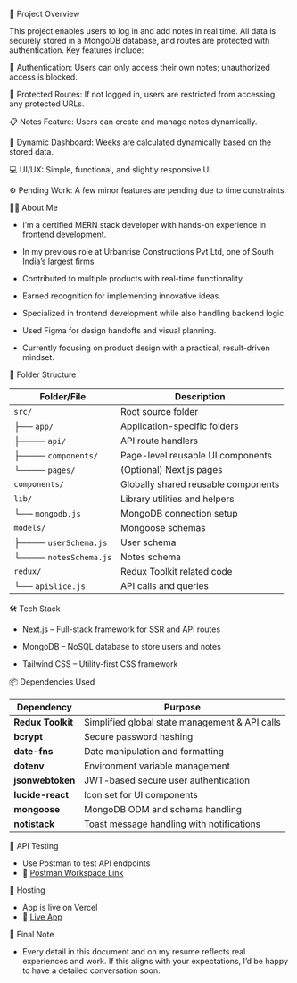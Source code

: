 🔷 Project Overview

This project enables users to log in and add notes in real time. All data is securely stored in a MongoDB database, and routes are protected with authentication. Key features include:

🔐 Authentication: Users can only access their own notes; unauthorized access is blocked.

📂 Protected Routes: If not logged in, users are restricted from accessing any protected URLs.

📋 Notes Feature: Users can create and manage notes dynamically.

📅 Dynamic Dashboard: Weeks are calculated dynamically based on the stored data.

💻 UI/UX: Simple, functional, and slightly responsive UI.

⚙️ Pending Work: A few minor features are pending due to time constraints.



👨‍💻 About Me

- I’m a certified MERN stack developer with hands-on experience in frontend development. 

- In my previous role at Urbanrise Constructions Pvt Ltd, one of South India’s largest firms

- Contributed to multiple products with real-time functionality.

- Earned recognition for implementing innovative ideas.

- Specialized in frontend development while also handling backend logic.

- Used Figma for design handoffs and visual planning.

- Currently focusing on product design with a practical, result-driven mindset.



📁 Folder Structure

| Folder/File            | Description                         |
| ---------------------- | ----------------------------------- |
| `src/`                 | Root source folder                  |
| ├── `app/`             | Application-specific folders        |
| ├──── `api/`           | API route handlers                  |
| ├──── `components/`    | Page-level reusable UI components   |
| └──── `pages/`         | (Optional) Next.js pages            |
| `components/`          | Globally shared reusable components |
| `lib/`                 | Library utilities and helpers       |
| └── `mongodb.js`       | MongoDB connection setup            |
| `models/`              | Mongoose schemas                    |
| ├──── `userSchema.js`  | User schema                         |
| └──── `notesSchema.js` | Notes schema                        |
| `redux/`               | Redux Toolkit related code          |
| └── `apiSlice.js`      | API calls and queries               |




🛠️ Tech Stack

- Next.js – Full-stack framework for SSR and API routes

- MongoDB – NoSQL database to store users and notes

- Tailwind CSS – Utility-first CSS framework



📦 Dependencies Used

| Dependency        | Purpose                                        |
| ----------------- | ---------------------------------------------- |
| **Redux Toolkit** | Simplified global state management & API calls |
| **bcrypt**        | Secure password hashing                        |
| **date-fns**      | Date manipulation and formatting               |
| **dotenv**        | Environment variable management                |
| **jsonwebtoken**  | JWT-based secure user authentication           |
| **lucide-react**  | Icon set for UI components                     |
| **mongoose**      | MongoDB ODM and schema handling                |
| **notistack**     | Toast message handling with notifications      |



🔌 API Testing

- Use Postman to test API endpoints
- 🔗 [Postman Workspace Link](https://martian-robot-496005.postman.co/workspace/Team-Workspace~6de5bd93-27bf-4d69-8b7b-1fe94007fca7/request/32018086-32635c1d-5689-40d8-94e2-98ddb21b5751)



🚀 Hosting

- App is live on Vercel
- 🔗 [Live App](https://ten-twenty-two.vercel.app/login)



📝 Final Note

- Every detail in this document and on my resume reflects real experiences and work. If this aligns with your expectations, I’d be happy to have a detailed conversation soon.






